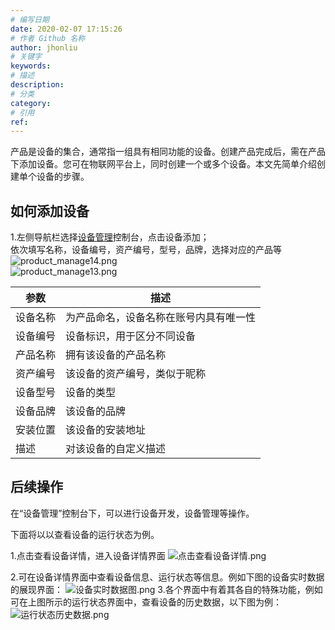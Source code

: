 ```yaml
---
# 编写日期
date: 2020-02-07 17:15:26
# 作者 Github 名称
author: jhonliu
# 关键字
keywords:
# 描述
description:
# 分类
category: 
# 引用
ref:
---
```


产品是设备的集合，通常指一组具有相同功能的设备。创建产品完成后，需在产品下添加设备。您可在物联网平台上，同时创建一个或多个设备。本文先简单介绍创建单个设备的步骤。

## 如何添加设备

1.左侧导航栏选择[设备管理](http://prod.iotn2n.com/#/dashboard/devicelist)控制台，点击设备添加；<br>
依次填写名称，设备编号，资产编号，型号，品牌，选择对应的产品等
![product_manage14.png](https://dgiot-1253666439.cos.ap-shanghai-fsi.myqcloud.com/shuwa_tech/zh/blog/study/meter/product_manage14.png)<br>
![product_manage13.png](https://dgiot-1253666439.cos.ap-shanghai-fsi.myqcloud.com/shuwa_tech/zh/blog/study/meter/product_manage13.png)

 |参数|描述|
 |---|---|  
 |设备名称|为产品命名，设备名称在账号内具有唯一性|
 |设备编号|设备标识，用于区分不同设备|
 |产品名称|拥有该设备的产品名称|
 |资产编号|该设备的资产编号，类似于昵称|
 |设备型号|设备的类型|
 |设备品牌|该设备的品牌|
 |安装位置|该设备的安装地址|
 |描述|对该设备的自定义描述|
   

## 后续操作
在“设备管理”控制台下，可以进行设备开发，设备管理等操作。

下面将以以查看设备的运行状态为例。

1.点击查看设备详情，进入设备详情界面
![点击查看设备详情.png](http://dgiot-1253666439.cos.ap-shanghai-fsi.myqcloud.com/shuwa_tech/zh/product/dgiot/product_presentation/%E7%82%B9%E5%87%BB%E6%9F%A5%E7%9C%8B%E8%AE%BE%E5%A4%87%E8%AF%A6%E6%83%85.png)

2.可在设备详情界面中查看设备信息、运行状态等信息。例如下图的设备实时数据的展现界面：
![设备实时数据图.png](http://dgiot-1253666439.cos.ap-shanghai-fsi.myqcloud.com/shuwa_tech/zh/product/dgiot/product_presentation/%E8%AE%BE%E5%A4%87%E5%AE%9E%E6%97%B6%E6%95%B0%E6%8D%AE%E5%9B%BE.png)
3.各个界面中有着其各自的特殊功能，例如可在上图所示的运行状态界面中，查看设备的历史数据，以下图为例：
![运行状态历史数据.png](http://dgiot-1253666439.cos.ap-shanghai-fsi.myqcloud.com/shuwa_tech/zh/product/dgiot/product_presentation/%E8%BF%90%E8%A1%8C%E7%8A%B6%E6%80%81%E5%8E%86%E5%8F%B2%E6%95%B0%E6%8D%AE.png)